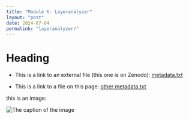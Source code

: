 ```yaml
---
title: "Module 6: Layeranalyzer"
layout: "post" 
date: 2024-07-04
permalink: "layeranalyzer/"
---
```


# Heading

- This is a link to an external file (this one is on Zenodo): [metadata.txt](https://zenodo.org/record/8232301/files/metadata.txt?download=1) 

- This is a link to a file on this page: [other metadata.txt]({{site.baseurl}}/data/6_cmr/metadata.txt)

this is an image:

![The caption of the image]({{site.baseurl}}/images/Icon-SummerSchool-150x150.png)


